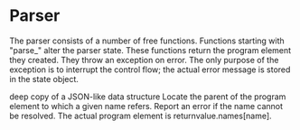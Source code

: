 # Parser

The parser consists of a number of free functions.
Functions starting with "parse_" alter the parser state.
These functions return the program element they created.
They throw an exception on error. The only purpose of
the exception is to interrupt the control flow; the
actual error message is stored in the state object.

deep copy of a JSON-like data structure
Locate the parent of the program element to which a given name
refers. Report an error if the name cannot be resolved.
The actual program element is returnvalue.names[name].